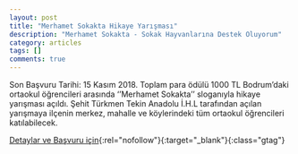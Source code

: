 ```yaml
---
layout: post
title: "Merhamet Sokakta Hikaye Yarışması"
description: "Merhamet Sokakta - Sokak Hayvanlarına Destek Oluyorum"
category: articles
tags: []
comments: true
---
```


Son Başvuru Tarihi: 15 Kasım 2018. Toplam para ödülü 1000 TL
Bodrum’daki ortaokul öğrencileri arasında ‘’Merhamet Sokakta’’ sloganıyla hikaye yarışması açıldı. Şehit Türkmen Tekin Anadolu İ.H.L tarafından açılan yarışmaya ilçenin merkez, mahalle ve köylerindeki tüm ortaokul öğrencileri katılabilecek.

[Detaylar ve Başvuru için](http://www.bodrumdabirgun.com/merhamet-sokakta-konulu-odullu-hikaye-yazma-yarismasi.html?utm_source=edebiyatyarismalari.com&utm_medium=affiliate&utm_campaign=cpc){:rel="nofollow"}{:target="_blank"}{:class="gtag"}